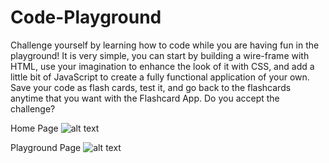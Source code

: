 # Code-Playground

Challenge yourself by learning how to code while you are having fun in the playground! It is very simple, you can start by building a wire-frame with HTML, use your imagination to enhance the look of it with CSS, and add a little bit of JavaScript to create a fully functional application of your own. Save your code as flash cards, test it, and go back to the flashcards anytime that you want with the Flashcard App. Do you accept the challenge?


Home Page
![alt text](https://github.com/HUSEYINTASCI/Code-Playground/tree/master/public/home/Home.gif)



Playground Page
![alt text](https://github.com/HUSEYINTASCI/Code-Playground/tree/master/public/home/img/Playground.gif)